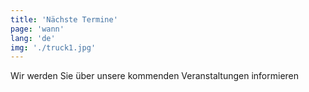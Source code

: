 ```yaml
---
title: 'Nächste Termine'
page: 'wann'
lang: 'de'
img: './truck1.jpg'
---
```


Wir werden Sie über unsere kommenden Veranstaltungen informieren
